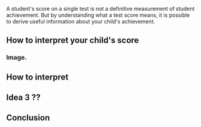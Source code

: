 A student's score on a single test is not a definitive measurement of student achievement. 
But by understanding what a test score means, it is possible to derive useful information about your child's achievement. 

## How to interpret your child's score

### Image. 


## How to interpret 

## Idea 3 ??

## Conclusion
